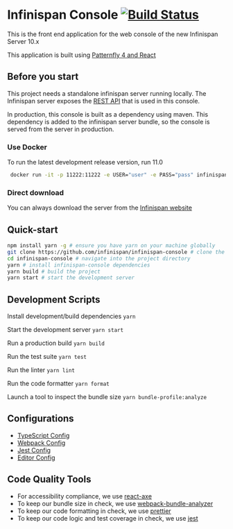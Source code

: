 # Infinispan Console [![Build Status](https://travis-ci.org/infinispan/infinispan-console.svg?branch=master)](https://travis-ci.org/infinispan/infinispan-console)

This is the front end application for the web console of the new Infinispan Server 10.x

This application is built using [Patternfly 4 and React](https://www.patternfly.org/v4/get-started/developers)

## Before you start
This project needs a standalone infinispan server running locally.
The Infinispan server exposes the [REST API](https://infinispan.org/docs/dev/titles/rest/rest.html) 
that is used in this console.

In production, this console is built as a dependency using maven. This dependency is added to the infinispan
server bundle, so the console is served from the server in production.

### Use Docker

To run the latest development release version, run 11.0

```bash
 docker run -it -p 11222:11222 -e USER="user" -e PASS="pass" infinispan/server:11.0
```

### Direct download
You can always download the server from the [Infinispan website](https://infinispan.org/download/)

## Quick-start
```bash
npm install yarn -g # ensure you have yarn on your machine globally
git clone https://github.com/infinispan/infinispan-console # clone the project
cd infinispan-console # navigate into the project directory
yarn # install infinispan-console dependencies
yarn build # build the project
yarn start # start the development server
```
## Development Scripts

Install development/build dependencies
`yarn`

Start the development server
`yarn start`

Run a production build
`yarn build`

Run the test suite
`yarn test`

Run the linter
`yarn lint`

Run the code formatter
`yarn format`

Launch a tool to inspect the bundle size
`yarn bundle-profile:analyze`

## Configurations
* [TypeScript Config](./tsconfig.json)
* [Webpack Config](./webpack.common.js)
* [Jest Config](./jest.config.js)
* [Editor Config](./.editorconfig)

## Code Quality Tools
* For accessibility compliance, we use [react-axe](https://github.com/dequelabs/react-axe)
* To keep our bundle size in check, we use [webpack-bundle-analyzer](https://github.com/webpack-contrib/webpack-bundle-analyzer)
* To keep our code formatting in check, we use [prettier](https://github.com/prettier/prettier)
* To keep our code logic and test coverage in check, we use [jest](https://github.com/facebook/jest)
